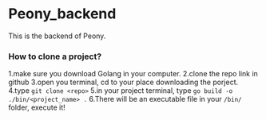 # Peony_backend
This is the backend of Peony.

### How to clone a project?

1.make sure you download Golang in your computer.
2.clone the repo link in github
3.open you terminal, cd to your place downloading the porject.
4.type ```git clone <repo>```
5.in your project terminal, type ```go build -o ./bin/<project_name> .```
6.There will be an executable file in your `/bin/` folder, execute it!
